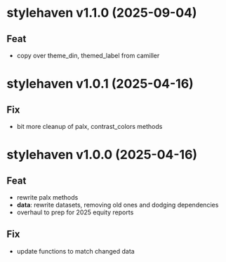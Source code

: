 # stylehaven v1.1.0 (2025-09-04)

## Feat

- copy over theme_din, themed_label from camiller

# stylehaven v1.0.1 (2025-04-16)

## Fix

- bit more cleanup of palx, contrast_colors methods

# stylehaven v1.0.0 (2025-04-16)

## Feat

- rewrite palx methods
- **data**: rewrite datasets, removing old ones and dodging dependencies
- overhaul to prep for 2025 equity reports

## Fix

- update functions to match changed data
